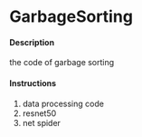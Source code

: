 # GarbageSorting

#### Description
the code of garbage sorting

#### Instructions

1.  data processing code
2.  resnet50
3.  net spider